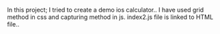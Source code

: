 In this project; 
    I tried to create a demo ios calculator..
    I have used grid method in css and capturing method in js.
    index2.js file is linked to HTML file..
